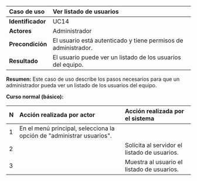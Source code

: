 | **Caso de uso**      | **Ver listado de usuarios** |
| :---        | :---        |
| **Identificador**      | UC14 |
| **Actores**      | Administrador |
| **Precondición**   | El usuario está autenticado y tiene permisos de administrador. |
| **Resultado**   | El usuario puede ver un listado de los usuarios del equipo. |

**Resumen:**
Este caso de uso describe los pasos necesarios para que un administrador pueda ver un listado de los usuarios del equipo.

**Curso normal (básico):**

| **N**      | **Acción realizada por actor** | **Acción realizada por el sistema** |
| :---        | :---        | :---        |
| 1      | En el menú principal, selecciona la opción de "administrar usuarios". |  |
| 2      |  | Solicita al servidor el listado de usuarios. |
| 3      |  | Muestra al usuario el listado de usuarios. |